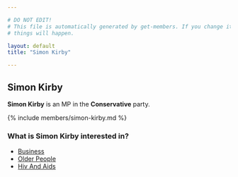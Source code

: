 ```yaml
---

# DO NOT EDIT!
# This file is automatically generated by get-members. If you change it, bad
# things will happen.

layout: default
title: "Simon Kirby"

---
```


## Simon Kirby

**Simon Kirby** is an MP in the **Conservative** party.

{% include members/simon-kirby.md %}

### What is Simon Kirby interested in?


* [Business](/interests/business.html)
* [Older People](/interests/older-people.html)
* [Hiv And Aids](/interests/hiv-and-aids.html)
